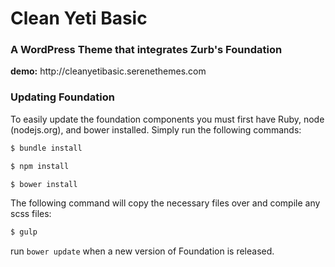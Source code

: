 <h1>Clean Yeti Basic</h1>

<h3>A WordPress Theme that integrates Zurb's Foundation</h3>
<strong>demo:</strong> http://cleanyetibasic.serenethemes.com

<h3>Updating Foundation</h3>

To easily update the foundation components you must first have Ruby, node (nodejs.org), and bower installed.  Simply run the following commands:

```bash
$ bundle install
```

```bash
$ npm install
```

```bash
$ bower install
```

The following command will copy the necessary files over and compile any scss files:

```bash
$ gulp
```

run `bower update` when a new version of Foundation is released.
